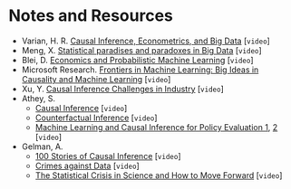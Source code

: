 # Notes and Resources

- Varian, H. R. [Causal Inference, Econometrics, and Big Data](https://www.youtube.com/watch?v=8xa-hSlJFo0) [`video`]
- Meng, X. [Statistical paradises and paradoxes in Big Data](https://www.youtube.com/watch?v=8YLdIDOMEZs) [`video`]
- Blei, D. [Economics and Probabilistic Machine Learning](https://www.youtube.com/watch?v=zwcjJQoK8_Q) [`video`]
- Microsoft Research. [Frontiers in Machine Learning: Big Ideas in Causality and Machine Learning](https://www.youtube.com/watch?v=wYVptiGkmQM) [`video`]
- Xu, Y. [Causal Inference Challenges in Industry](https://www.youtube.com/watch?v=OoKsLAvyIYA) [`video`]
- Athey, S. 
    - [Causal Inference](https://www.youtube.com/watch?v=ZsLV0ayTVIY) [`video`]
    - [Counterfactual Inference](https://www.youtube.com/watch?v=yKs6msnw9m8) [`video`]
    - [Machine Learning and Causal Inference for Policy Evaluation 1](https://www.youtube.com/watch?v=Yx6qXM_rfKQ), [2](https://www.youtube.com/watch?v=DixuYCsXFig) [`video`]
- Gelman, A.
    - [100 Stories of Causal Inference](https://www.youtube.com/watch?v=jnI5KI843Lk) [`video`]
    - [Crimes against Data](https://www.youtube.com/watch?v=fc1hkFC2c1E) [`video`]
    - [The Statistical Crisis in Science and How to Move Forward](https://www.youtube.com/watch?v=KS3yPw91iC0) [`video`]


